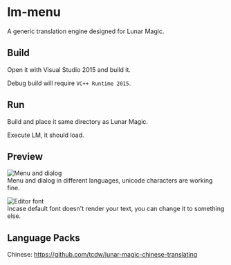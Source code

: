 # lm-menu
A generic translation engine designed for Lunar Magic.

## Build
Open it with Visual Studio 2015 and build it.

Debug build will require `VC++ Runtime 2015`.

## Run
Build and place it same directory as Lunar Magic.

Execute LM, it should load.

## Preview
![Menu and dialog](https://i.imgur.com/OWsO2n8.png)  
Menu and dialog in different languages, unicode characters are working fine.

![Editor font](https://i.imgur.com/h0iphRt.png)  
Incase default font doesn't render your text, you can change it to something else.

## Language Packs
Chinese: https://github.com/tcdw/lunar-magic-chinese-translating
